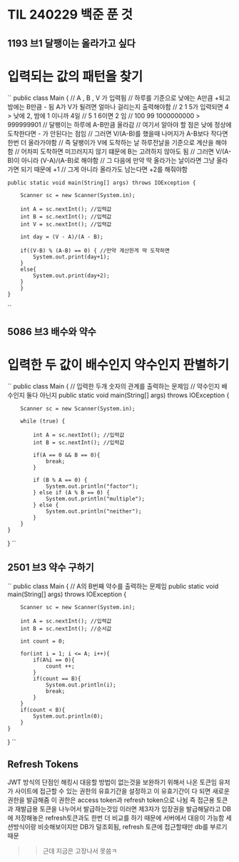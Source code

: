# TIL 240229 백준 푼 것
## 1193 브1 달팽이는 올라가고 싶다
# 입력되는 값의 패턴을 찾기
``
public class Main {
    // A , B , V 가 입력됨
    // 하루를 기준으로 낮에는 A만큼 +되고 밤에는 B만큼 - 됨 A가 V가 될려면 얼마나 걸리는지 출력해야함
    // 2 1 5가 입력되면 4 > 낮에 2, 밤에 1 이니까 4일
    // 5 1 6이면 2 임
    // 100 99 1000000000 > 999999901
    // 달팽이는 하루에 A-B만큼 올라감
    // 여기서 알아야 할 점은 낮에 정상에 도착한다면 - 가 안된다는 점임
    // 그러면 V/(A-B)를 했을때 나머지가 A-B보다 작다면 한번 더 올라가야함
    // 즉 달팽이가 V에 도착하는 날 하루전날을 기준으로 계산을 해야함
    // 어차피 도착하면 미끄러지지 않기 떄문에 B는 고려하지 않아도 됨
    // 그러면 V/(A-B)이 아니라 (V-A)/(A-B)로 해야함
    // 그 다음에 만약 딱 올라가는 날이라면 그냥 올라가면 되기 때문에 +1
    // 그게 아니라 올라가도 남는다면 +2를 해줘야함
    
    public static void main(String[] args) throws IOException {

        Scanner sc = new Scanner(System.in);

        int A = sc.nextInt(); //입력값
        int B = sc.nextInt(); //입력값
        int V = sc.nextInt(); //입력값
        
        int day = (V - A)/(A - B);

        if((V-B) % (A-B) == 0) { //만약 계산한게 딱 도착하면
            System.out.print(day+1);
        }
        else{
            System.out.print(day+2);
        }
        }
    }

``

## 5086 브3 배수와 약수
# 입력한 두 값이 배수인지 약수인지 판별하기
``
public class Main {
    // 입력한 두개 숫자의 관계를 출력하는 문제임
    // 약수인지 배수인지 둘다 아닌지
    public static void main(String[] args) throws IOException {

        Scanner sc = new Scanner(System.in);

        while (true) {

            int A = sc.nextInt(); //입력값
            int B = sc.nextInt(); //입력값

            if(A == 0 && B == 0){
                break;
            }

            if (B % A == 0) {
                System.out.println("factor");
            } else if (A % B == 0) {
                System.out.println("multiple");
            } else {
                System.out.println("neither");
            }
        }
    }
}
``

## 2501 브3 약수 구하기
``
public class Main {
    // A의 B번째 약수를 출력하는 문제임
    public static void main(String[] args) throws IOException {

        Scanner sc = new Scanner(System.in);

        int A = sc.nextInt(); //입력값
        int B = sc.nextInt(); //순서값

        int count = 0;

        for(int i = 1; i <= A; i++){
            if(A%i == 0){
                count ++;
            }
            if(count == B){
                System.out.println(i);
                break;
            }
        }
        if(count < B){
            System.out.println(0);
        }
    }
}
``

## Refresh Tokens
JWT 방식의 단점인 해킹시 대응할 방법이 없는것을 보완하기 위해서 나온 토큰임
유저가 사이트에 접근할 수 있는 권한의 유효기간을 설정하고 이 유효기간이 다 되면 새로운 권한을 발급해줌
이 권한은 access token과 refresh token으로 나뉨
즉 접근용 토큰과 재발급용 토큰을 나누어서 발급하는것임
이러면 제3자가 입장권을 발급해달라고 DB에 저장해놓은 refresh토큰과도 한번 더 비교를 하기 때문에 서버에서 대응이 가능함
세션방식이랑 비슷해보이지만 DB가 덜조회됨, refresh 토큰에 접근할때만 db를 부르기 때문

>>근데 지금은 고장나서 못씀ㅋ